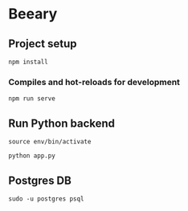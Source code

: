 # Beeary

## Project setup
```
npm install
```

### Compiles and hot-reloads for development
```
npm run serve
```



## Run Python backend
```
source env/bin/activate

python app.py
```

## Postgres DB
```
sudo -u postgres psql
```




[comment]: <> (### Compiles and minifies for production)

[comment]: <> (```)

[comment]: <> (npm run build)

[comment]: <> (```)

[comment]: <> (### Lints and fixes files)

[comment]: <> (```)

[comment]: <> (npm run lint)

[comment]: <> (```)

[comment]: <> (### Customize configuration)

[comment]: <> (See [Configuration Reference]&#40;https://cli.vuejs.org/config/&#41;.)
